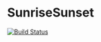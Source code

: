 # SunriseSunset

[![Build Status](https://github.com/elite026@gmail.com/SunriseSunset.jl/actions/workflows/CI.yml/badge.svg?branch=master)](https://github.com/elite026@gmail.com/SunriseSunset.jl/actions/workflows/CI.yml?query=branch%3Amaster)
